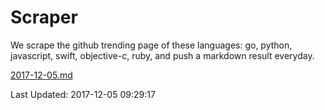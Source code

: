 # Scraper

We scrape the github trending page of these languages: go, python, javascript, swift, objective-c, ruby, and push a markdown result everyday.

[2017-12-05.md](https://github.com/henson/Scraper/blob/master/2017-12-05.md)

Last Updated: 2017-12-05 09:29:17